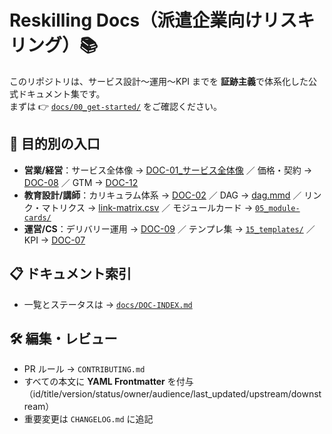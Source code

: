 # Reskilling Docs（派遣企業向けリスキリング）📚

このリポジトリは、サービス設計〜運用〜KPI までを **証跡主義**で体系化した公式ドキュメント集です。  
まずは 👉 [`docs/00_get-started/`](docs/00_get-started/) をご確認ください。

## 🧭 目的別の入口
- **営業/経営**：サービス全体像 → [DOC-01_サービス全体像](docs/01_service-overview/DOC-01_サービス全体像_v1.0.md) ／ 価格・契約 → [DOC-08](docs/08_pricing-contract/DOC-08_価格と契約_v1.0.md) ／ GTM → [DOC-12](docs/12_gtm/DOC-12_GTM_営業資料_v1.0.md)
- **教育設計/講師**：カリキュラム体系 → [DOC-02](docs/02_product-curriculum/DOC-02_プロダクトとカリキュラム体系_v1.0.md) ／ DAG → [dag.mmd](docs/03_course-dag/dag.mmd) ／ リンク・マトリクス → [link-matrix.csv](docs/04_link-matrix/link-matrix.csv) ／ モジュールカード → [`05_module-cards/`](docs/05_module-cards/modules/)
- **運営/CS**：デリバリー運用 → [DOC-09](docs/09_delivery-ops/DOC-09_デリバリー運用_v1.0.md) ／ テンプレ集 → [`15_templates/`](docs/15_templates/) ／ KPI → [DOC-07](docs/07_kpi-reporting/DOC-07_KPIとレポーティング_v1.0.md)

## 📋 ドキュメント索引
- 一覧とステータスは → [`docs/DOC-INDEX.md`](docs/DOC-INDEX.md)

## 🛠 編集・レビュー
- PR ルール → `CONTRIBUTING.md`
- すべての本文に **YAML Frontmatter** を付与（id/title/version/status/owner/audience/last_updated/upstream/downstream）
- 重要変更は `CHANGELOG.md` に追記
